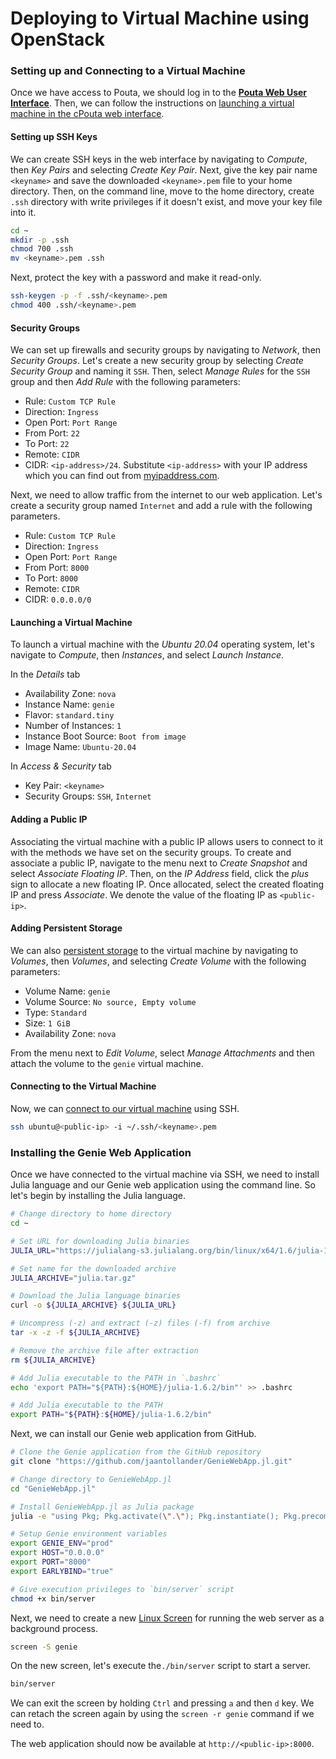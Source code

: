 # Deploying to Virtual Machine using OpenStack
### Setting up and Connecting to a Virtual Machine
Once we have access to Pouta, we should log in to the [**Pouta Web User Interface**](https://pouta.csc.fi). Then, we can follow the instructions on [launching a virtual machine in the cPouta web interface](https://docs.csc.fi/cloud/pouta/launch-vm-from-web-gui/).

#### Setting up SSH Keys
We can create SSH keys in the web interface by navigating to *Compute*, then *Key Pairs* and selecting *Create Key Pair*. Next, give the key pair name `<keyname>` and save the downloaded `<keyname>.pem` file to your home directory. Then, on the command line, move to the home directory, create `.ssh` directory with write privileges if it doesn't exist, and move your key file into it.

```bash
cd ~
mkdir -p .ssh
chmod 700 .ssh
mv <keyname>.pem .ssh
```

Next, protect the key with a password and make it read-only.

```bash
ssh-keygen -p -f .ssh/<keyname>.pem
chmod 400 .ssh/<keyname>.pem
```

#### Security Groups
We can set up firewalls and security groups by navigating to *Network*, then *Security Groups*. Let's create a new security group by selecting *Create Security Group* and naming it `SSH`. Then, select *Manage Rules* for the `SSH` group and then *Add Rule* with the following parameters:

- Rule: `Custom TCP Rule`
- Direction: `Ingress`
- Open Port: `Port Range`
- From Port: `22`
- To Port: `22`
- Remote: `CIDR`
- CIDR: `<ip-address>/24`. Substitute `<ip-address>` with your IP address which you can find out from [myipaddress.com](http://www.myipaddress.com/).

Next, we need to allow traffic from the internet to our web application. Let's create a security group named `Internet` and add a rule with the following parameters.

- Rule: `Custom TCP Rule`
- Direction: `Ingress`
- Open Port: `Port Range`
- From Port: `8000`
- To Port: `8000`
- Remote: `CIDR`
- CIDR: `0.0.0.0/0`

#### Launching a Virtual Machine
To launch a virtual machine with the *Ubuntu 20.04* operating system, let's navigate to *Compute*, then *Instances*, and select *Launch Instance*.

In the *Details* tab

- Availability Zone: `nova`
- Instance Name: `genie`
- Flavor: `standard.tiny`
- Number of Instances: `1`
- Instance Boot Source: `Boot from image`
- Image Name: `Ubuntu-20.04`

In *Access & Security* tab

- Key Pair: `<keyname>`
- Security Groups: `SSH`, `Internet`

#### Adding a Public IP
Associating the virtual machine with a public IP allows users to connect to it with the methods we have set on the security groups. To create and associate a public IP, navigate to the menu next to *Create Snapshot* and select *Associate Floating IP*. Then, on the *IP Address* field, click the *plus* sign to allocate a new floating IP. Once allocated, select the created floating IP and press *Associate*. We denote the value of the floating IP as `<public-ip>`.

#### Adding Persistent Storage
We can also [persistent storage](https://docs.csc.fi/cloud/pouta/persistent-volumes/) to the virtual machine by navigating to *Volumes*, then *Volumes*, and selecting *Create Volume* with the following parameters:

- Volume Name: `genie`
- Volume Source: `No source, Empty volume`
- Type: `Standard`
- Size: `1 GiB`
- Availability Zone: `nova`

From the menu next to *Edit Volume*, select *Manage Attachments* and then attach the volume to the `genie` virtual machine.

#### Connecting to the Virtual Machine
Now, we can [connect to our virtual machine](https://docs.csc.fi/cloud/pouta/connecting-to-vm/) using SSH.

```bash
ssh ubuntu@<public-ip> -i ~/.ssh/<keyname>.pem
```

### Installing the Genie Web Application
Once we have connected to the virtual machine via SSH, we need to install Julia language and our Genie web application using the command line. So let's begin by installing the Julia language.

```bash
# Change directory to home directory
cd ~

# Set URL for downloading Julia binaries
JULIA_URL="https://julialang-s3.julialang.org/bin/linux/x64/1.6/julia-1.6.2-linux-x86_64.tar.gz"

# Set name for the downloaded archive
JULIA_ARCHIVE="julia.tar.gz"

# Download the Julia language binaries
curl -o ${JULIA_ARCHIVE} ${JULIA_URL}

# Uncompress (-z) and extract (-z) files (-f) from archive
tar -x -z -f ${JULIA_ARCHIVE}

# Remove the archive file after extraction
rm ${JULIA_ARCHIVE}

# Add Julia executable to the PATH in `.bashrc`
echo 'export PATH="${PATH}:${HOME}/julia-1.6.2/bin"' >> .bashrc

# Add Julia executable to the PATH
export PATH="${PATH}:${HOME}/julia-1.6.2/bin"
```

Next, we can install our Genie web application from GitHub.

```bash
# Clone the Genie application from the GitHub repository
git clone "https://github.com/jaantollander/GenieWebApp.jl.git"

# Change directory to GenieWebApp.jl
cd "GenieWebApp.jl"

# Install GenieWebApp.jl as Julia package
julia -e "using Pkg; Pkg.activate(\".\"); Pkg.instantiate(); Pkg.precompile(); "

# Setup Genie environment variables
export GENIE_ENV="prod"
export HOST="0.0.0.0"
export PORT="8000"
export EARLYBIND="true"

# Give execution privileges to `bin/server` script
chmod +x bin/server
```

Next, we need to create a new [Linux Screen](https://linuxize.com/post/how-to-use-linux-screen/) for running the web server as a background process.

```bash
screen -S genie
```

On the new screen, let's execute the`./bin/server` script to start a server.

```bash
bin/server
```

We can exit the screen by holding `Ctrl` and pressing `a` and then `d` key. We can retach the screen again by using the `screen -r genie` command if we need to.

The web application should now be available at `http://<public-ip>:8000`.

